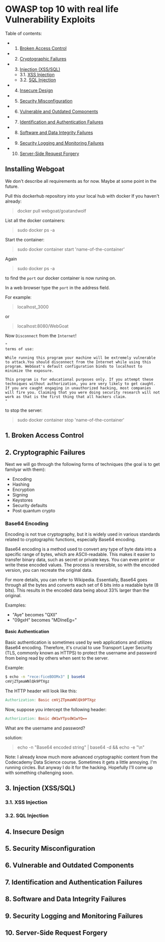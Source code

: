 # OWASP top 10 with real life Vulnerability Exploits

Table of contents:

* 1. [Broken Access Control](#BrokenAccessControl)
* 2. [Cryptographic Failures](#CryptographicFailures)
* 3. [Injection (XSS/SQL)](#InjectionXSSSQL)
	* 3.1. [XSS Injection](#XSSInjection)
	* 3.2. [SQL Injection](#SQLInjection)
* 4. [Insecure Design](#InsecureDesign)
* 5. [Security Misconfiguration](#SecurityMisconfiguration)
* 6. [Vulnerable and Outdated Components](#VulnerableandOutdatedComponents)
* 7. [Identification and Authentication Failures](#IdentificationandAuthenticationFailures)
* 8. [Software and Data Integrity Failures](#SoftwareandDataIntegrityFailures)
* 9. [Security Logging and Monitoring Failures](#SecurityLoggingandMonitoringFailures)
* 10. [Server-Side Request Forgery](#Server-SideRequestForgery)

## Installing Webgoat

We don't describe all requirements as for now. Maybe at some point in the future.

Pull this dockerhub repository into your local hub with docker If you haven't already:
> docker pull webgoat/goatandwolf

List all the docker containers:
> sudo docker ps -a

Start the container:
> sudo docker container start 'name-of-the-container'

Again
> sudo docker ps -a

to find the `port` our docker container is now runing on.

In a web browser type the `port` in the address field.

For example:
> localhost_3000

or
> localhost:8080/WebGoat

Now `Disconnect` from the `Internet`!

```
"
terms of use: 

While running this program your machine will be extremely vulnerable to attack.You should disconnect from the Internet while using this program. WebGoat's default configuration binds to localhost to minimize the exposure.

This program is for educational purposes only. If you attempt these techniques without authorization, you are very likely to get caught. If you are caught engaging in unauthorized hacking, most companies will fire you. Claiming that you were doing security research will not work as that is the first thing that all hackers claim.
"
```

to stop the server:
> sudo docker container stop 'name-of-the-container'

##  1. <a name='BrokenAccessControl'></a>Broken Access Control

##  2. <a name='CryptographicFailures'></a>Cryptographic Failures 

Next we will go through the following forms of techniques (the goal is to get familyar with them):
- Encoding
- Hashing
- Encryption
- Signing
- Keystores
- Security defaults
- Post quantum crypto

### Base64 Encoding

Encoding is not true cryptography, but it is widely used in various standards related to cryptographic functions, especially Base64 encoding.

Base64 encoding is a method used to convert any type of byte data into a specific range of bytes, which are ASCII-readable. This makes it easier to transfer binary data, such as secret or private keys. You can even print or write these encoded values. The process is reversible, so with the encoded version, you can recreate the original data.

For more details, you can refer to Wikipedia. Essentially, Base64 goes through all the bytes and converts each set of 6 bits into a readable byte (8 bits). This results in the encoded data being about 33% larger than the original.

Examples:

- "Aye" becomes "QXll"
- "09gxH" becomes "MDlneEg="

#### Basic Authentication

Basic authentication is sometimes used by web applications and utilizes Base64 encoding. Therefore, it's crucial to use Transport Layer Security (TLS, commonly known as HTTPS) to protect the username and password from being read by others when sent to the server.

Example:

```bash
$ echo -n "rece:ficeBOOMx3" | base64
cmVjZTpmaWNlQk9PTXgz
```

The HTTP header will look like this:

```makefile
Authorization: Basic cmVjZTpmaWNlQk9PTXgz
```

Now, suppose you intercept the following header:

```makefile
Authorization: Basic dW1wYTpsdW1wYQ==
```

What are the username and password?

solution: 
> echo -n "Base64 encoded string" | base64 -d && echo -e "\n"

Note: I already know much more advanced cryptographic content from the Codecademy Data Science course. Sometimes it gets a little annoying. I'm running circles. But anyway I do it for the hacking. Hopefully I'll come up with something challenging soon.

##  3. <a name='InjectionXSSSQL'></a>Injection (XSS/SQL)

###  3.1. <a name='XSSInjection'></a>XSS Injection
###  3.2. <a name='SQLInjection'></a>SQL Injection

##  4. <a name='InsecureDesign'></a>Insecure Design

##  5. <a name='SecurityMisconfiguration'></a>Security Misconfiguration

##  6. <a name='VulnerableandOutdatedComponents'></a>Vulnerable and Outdated Components

##  7. <a name='IdentificationandAuthenticationFailures'></a>Identification and Authentication Failures

##  8. <a name='SoftwareandDataIntegrityFailures'></a>Software and Data Integrity Failures

##  9. <a name='SecurityLoggingandMonitoringFailures'></a>Security Logging and Monitoring Failures

##  10. <a name='Server-SideRequestForgery'></a>Server-Side Request Forgery


